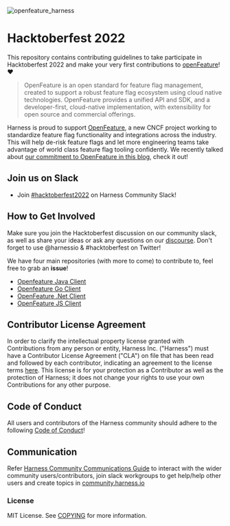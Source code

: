 ![openfeature_harness](https://user-images.githubusercontent.com/21008429/193612108-54a97930-7ac3-4155-bfc7-e2a6316fe07b.png)
# Hacktoberfest 2022

This repository contains contributing guidelines to take participate in Hacktoberfest 2022 and make your very first contributions to [openFeature](https://docs.openfeature.dev/)! ❤️

> OpenFeature is an open standard for feature flag management, created to support a robust feature flag ecosystem using cloud native technologies. OpenFeature provides a unified API and SDK, and a developer-first, cloud-native implementation, with extensibility for open source and commercial offerings.

Harness is proud to support [OpenFeature](https://openfeature.dev), a new CNCF project working to standardize feature flag functionality and integrations across the industry. This will help de-risk feature flags and let more engineering teams take advantage of world class feature flag tooling confidently. We recently talked about [our commitment to OpenFeature in this blog](https://harness.io/blog/openfeature-feature-flags), check it out!

## Join us on Slack
- Join [#hacktoberfest2022](https://harnesscommunity.slack.com/archives/C0422KEFLN7) on Harness Community Slack!

## How to Get Involved

Make sure you join the Hacktoberfest discussion on our community slack, as well as share your ideas or ask any questions on our [discourse](https://community.harness.io). Don't forget to use @harnessio & #hacktoberfest on Twitter! 

We have four main repositories (with more to come) to contribute to, feel free to grab an **issue**!

- [Openfeature Java Client](https://github.com/harness-apps/openfeature-java-client)
- [Openfeature Go Client](https://github.com/harness-apps/openfeature-go-client)
- [OpenFeature .Net Client](https://github.com/harness-apps/openfeature-dotnet-client)
- [OpenFeature JS Client](https://github.com/harness-apps/openfeature-js-client)

## Contributor License Agreement

In order to clarify the intellectual property license granted with Contributions from any person or entity, Harness Inc. ("Harness") must have a Contributor License Agreement ("CLA") on file that has been read and followed by each contributor, indicating an agreement to the license terms [here](Contributor_License_Agreement.md). This license is for your protection as a Contributor as well as the protection of Harness; it does not change your rights to use your own Contributions for any other purpose.

## Code of Conduct

All users and contributors of the Harness community should adhere to the following [Code of Conduct](https://github.com/harness/community/blob/main/CODE_OF_CONDUCT.md)!

## Communication

Refer [Harness Community Communications Guide](https://github.com/harness-community/overview/blob/main/community_communication_guide.rst) to interact with the wider community users/contributors, join slack workgroups to get help/help other users and create topics in [community.harness.io](https://community.harness.io)

### License

MIT License. See [COPYING](LICENSE) for more information.
